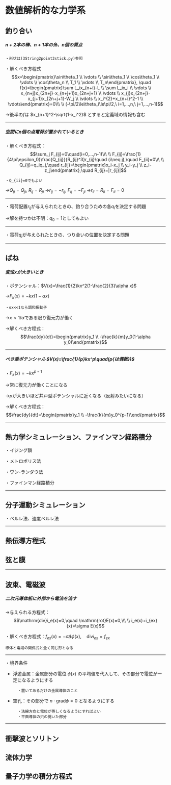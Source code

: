 # 数値解析的な力学系

## 釣り合い

##### $n+2$本の棒、$n+1$本の糸、$n$個の質点

    ・形状は(3String2point3stick.py)参照

・解くべき方程式
$$x=\begin{pmatrix}\sin\theta_1 \\ \vdots \\ \sin\theta_1 \\ \cos\theta_1 \\ \vdots \\ \cos\theta_n \\ T_1 \\ \vdots \\ T_n\end{pmatrix},
\quad f(x)=\begin{pmatrix}\sum L_ix_{n+i}-L \\ \sum L_ix_i \\ \vdots \\ x_{n+j}x_{2n+j}-x_{n+j+1}x_{2n+j+1} \\ \vdots \\ x_{j}x_{2n+j}-x_{j+1}x_{2n+j+1}-W_j \\ \vdots \\ x_i^{2}+x_{n+i}^2-1 \\ \vdots\end{pmatrix}=0\\\ \\
(-\pi/2\le\theta_i\le\pi/2,\ i=1,...,n,\ j=1,...,n-1)$$

→後半の$f$は $x_{n+1}^2-\sqrt{1-x_i^2}$ とすると定義域の情報も含む

---

##### 空間に$n$個の点電荷が置かれているとき

・解くべき方程式：
$$\sum_j F_{ij}=0\quad(i=0,...,n-1)\\\ \\
F_{ij}=\frac{1}{4\pi\epsilon_0}\frac{Q_{ij}}{R_{ij}^3}r_{ij}\quad (i\neq j),\quad F_{ii}=0\\\ \\
Q_{ij}=q_iq_j,\quad r_{ij}=\begin{pmatrix}x_i-x_j \\ y_i-y_j \\ z_i-z_j\end{pmatrix},\quad R_{ij}=|r_{ij}|$$

    ・Q_{ii}=0でもよい

→$Q_{ij}=Q_{ji},\ R_{ij}=R_{ji}$
→$r_{ij}=-r_{ij},\ F_{ij}=-F_{ji}$
→$r_{ii}=R_{ii}=F_{ii}=0$

---

・電荷配置$r_{ij}$が与えられたときの、釣り合うための各$q_i$を決定する問題

→解を持つかは不明：$q_0=1$としてもよい

---

・電荷$q_i$が与えられたときの、つり合いの位置を決定する問題

---

## ばね

##### 変位$x$が大きいとき

・ポテンシャル：$V(x)=\frac{1}{2}kx^2(1-\frac{2}{3}\alpha x)$

→$F_k(x)=-kx(1-\alpha x)$

    ・αx<<1なら調和振動子

→$x<1/\alpha$である限り復元力が働く

→解くべき方程式：
$$\frac{dy}{dt}=\begin{pmatrix}y_1 \\ -\frac{k}{m}y_0(1-\alpha y_0)\end{pmatrix}$$

---

##### べき乗ポテンシャル $V(x)=\frac{1}{p}kx^p\quad(p{は偶数})$

・$F_k(x)=-kx^{p-1}$

→常に復元力が働くことになる

→$p$が大きいほど井戸型ポテンシャルに近くなる（反射みたいになる）

→解くべき方程式：
$$\frac{dy}{dt}=\begin{pmatrix}y_1 \\ -\frac{k}{m}y_0^{p-1}\end{pmatrix}$$

---

## 熱力学シミュレーション、ファインマン経路積分

・イジング鎖

・メトロポリス法

・ワン-ランダウ法

・ファインマン経路積分

---

## 分子運動シミュレーション

・ベルレ法、速度ベルレ法

---

## 熱伝導方程式

## 弦と膜

---

## 波束、電磁波

##### 二次元導体板に外部から電流を流す

→与えられる方程式：
$$\mathrm{div}i_e(x)=0,\quad \mathrm{rot}E(x)=0,\\\ \\
i_e(x)+i_{ex}(x)=\sigma E(x)$$

・解くべき方程式：$f_{ex}(x)=-\sigma\Delta\phi(x),\quad \mathrm{div}i_{ex}=f_{ex}$

    導体と電場の関係式と全く同じ形となる

---

・境界条件

- 浮遊金属：金属部分の電位 $\phi(x)$ の平均値を代入して、その部分で電位が一定になるようにする

        ・置いてあるだけの金属導体のこと

- 空孔：その部分で $n\cdot\mathrm{grad}\phi=0$ となるようにする
  
        ・法線方向と電位が等しくなるようにすればよい
        ・平面導体の穴の開いた部分

---

## 衝撃波とソリトン

## 流体力学

## 量子力学の積分方程式


